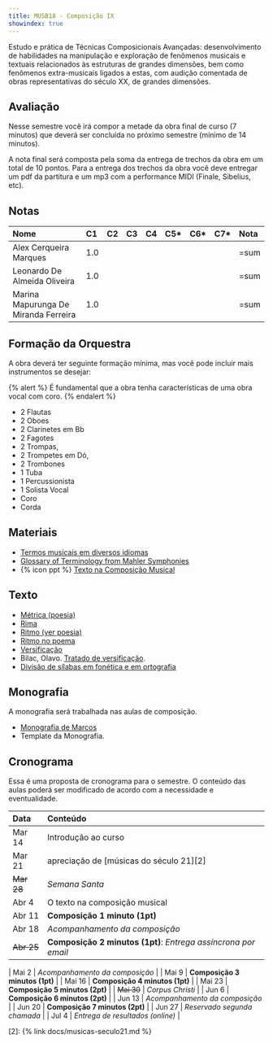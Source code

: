 ```yaml
---
title: MUSB18 - Composição IX
showindex: true
---
```


Estudo e prática de Técnicas Composicionais Avançadas: desenvolvimento de
habilidades na manipulação e exploração de fenômenos musicais e textuais
relacionados às estruturas de grandes dimensões, bem como fenômenos
extra-musicais ligados a estas, com audição comentada de obras representativas
do século XX, de grandes dimensões.


## Avaliação

Nesse semestre você irá compor a metade da obra final de curso (7 minutos) que
deverá ser concluída no próximo semestre (mínimo de 14 minutos).

A nota final será composta pela soma da entrega de trechos da obra em um total
de 10 pontos. Para a entrega dos trechos da obra você deve entregar um pdf da
partitura e um mp3 com a performance MIDI (Finale, Sibelius, etc).

## Notas

| Nome                                 | C1  | C2 | C3 | C4 | C5* | C6* | C7* | Nota |
|:-------------------------------------|:----|:---|:---|:---|:----|:----|:----|:-----|
| Alex Cerqueira Marques               | 1.0 |    |    |    |     |     |     | =sum |
| Leonardo De Almeida Oliveira         | 1.0 |    |    |    |     |     |     | =sum |
| Marina Mapurunga De Miranda Ferreira | 1.0 |    |    |    |     |     |     | =sum |

## Formação da Orquestra

A obra deverá ter seguinte formação mínima, mas você pode incluir mais
instrumentos se desejar:

{% alert %}
É fundamental que a obra tenha características de uma obra vocal com coro.
{% endalert %}

- 2 Flautas
- 2 Oboes
- 2 Clarinetes em Bb
- 2 Fagotes
- 2 Trompas,
- 2 Trompetes em Dó,
- 2 Trombones
- 1 Tuba
- 1 Percussionista
- 1 Solista Vocal
- Coro
- Corda

## Materiais

- [Termos musicais em diversos idiomas](https://web.library.yale.edu/cataloging/music/instname)
- [Glossary of Terminology from Mahler Symphonies](https://www.orchestralibrary.com/reftables/mahler2gloss.html)
- {% icon ppt %} [Texto na Composição Musical](https://docs.pkroger.com/Texto%20na%20Composição%20Musical.pptx)


## Texto

- [Métrica (poesia)](http://pt.wikipedia.org/wiki/Métrica_(poesia))
- [Rima](http://pt.wikipedia.org/wiki/Rima)
- [Ritmo (ver poesia)](http://pt.wikipedia.org/wiki/Ritmo)
- [Ritmo no poema](http://pt.wikipedia.org/wiki/Ritmo_no_poema)
- [Versificação](http://pt.wikipedia.org/wiki/Versificação)
- Bilac, Olavo. [Tratado de versificação](https://digital.bbm.usp.br/handle/bbm/4711).
- [Divisão de sílabas em fonética e em ortografia](http://www.academia.org.br/artigos/divisao-de-silabas-em-fonetica-e-em-ortografia)


## Monografia

A monografia será trabalhada nas aulas de composição.

- [Monografia de Marcos][1]
- Template da Monografia.


## Cronograma

Essa é uma proposta de cronograma para o semestre. O conteúdo das aulas poderá
ser modificado de acordo com a necessidade e eventualidade.


| Data       | Conteúdo                                                       |
|:-----------|:---------------------------------------------------------------|
| Mar 14     | Introdução ao curso                                            |
| Mar 21     | apreciação de [músicas do século 21][2]                        |
| ~~Mar 28~~ | _Semana Santa_                                                 |
| Abr 4      | O texto na composição musical                                  |
| Abr 11     | **Composição 1 minuto (1pt)**                                  |
| Abr 18     | _Acompanhamento da composição_                                 |
| ~~Abr 25~~ | **Composição 2 minutos (1pt)**: _Entrega assíncrona por email_ |

| Mai 2      | _Acompanhamento da composição_                                 |
| Mai 9      | **Composição 3 minutos (1pt)**                                 |
| Mai 16     | **Composição 4 minutos (1pt)**                                 |
| Mai 23     | **Composição 5 minutos (2pt)**                                 |
| ~~Mai 30~~ | _Corpus Christi_                                               |
| Jun 6      | **Composição 6 minutos (2pt)**                                 |
| Jun 13     | _Acompanhamento da composição_                                 |
| Jun 20     | **Composição 7 minutos (2pt)**                                 |
| Jun 27     | _Reservado segunda chamada_                                    |
| Jul 4      | _Entrega de resultados (online)_                               |


[1]: https://nuvem.ufba.br/s/SXPpxVJ1c4iBDcf
[2]: {% link docs/musicas-seculo21.md %}
